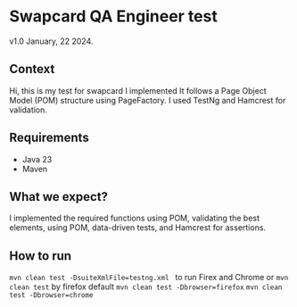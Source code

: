 # Swapcard QA Engineer test

v1.0 January, 22 2024.

## Context

Hi, this is my test for swapcard I implemented It follows a Page Object Model (POM) structure using PageFactory. I used TestNg and Hamcrest for validation.

## Requirements

- Java 23
- Maven

## What we expect?

I implemented the required functions using POM, validating the best elements, using POM, data-driven tests, and Hamcrest for assertions. 

## How to run

``mvn clean test -DsuiteXmlFile=testng.xml `` to run Firex and Chrome or 
``mvn clean test`` by firefox default
``mvn clean test -Dbrowser=firefox``
``mvn clean test -Dbrowser=chrome``

